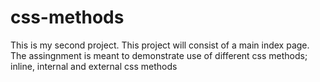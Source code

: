 # css-methods
This is my second project. This project will consist of a main index page. The assingnment is meant to demonstrate use of different css methods; inline, internal and external css methods
